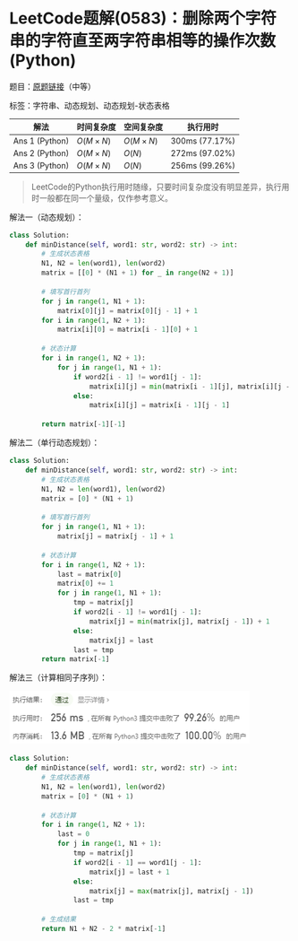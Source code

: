 # LeetCode题解(0583)：删除两个字符串的字符直至两字符串相等的操作次数(Python)

题目：[原题链接](https://leetcode-cn.com/problems/delete-operation-for-two-strings/)（中等）

标签：字符串、动态规划、动态规划-状态表格

| 解法           | 时间复杂度 | 空间复杂度 | 执行用时       |
| -------------- | ---------- | ---------- | -------------- |
| Ans 1 (Python) | $O(M×N)$   | $O(M×N)$   | 300ms (77.17%) |
| Ans 2 (Python) | $O(M×N)$   | $O(N)$     | 272ms (97.02%) |
| Ans 3 (Python) | $O(M×N)$   | $O(N)$     | 256ms (99.26%) |

>  LeetCode的Python执行用时随缘，只要时间复杂度没有明显差异，执行用时一般都在同一个量级，仅作参考意义。

解法一（动态规划）：

```python
class Solution:
    def minDistance(self, word1: str, word2: str) -> int:
        # 生成状态表格
        N1, N2 = len(word1), len(word2)
        matrix = [[0] * (N1 + 1) for _ in range(N2 + 1)]

        # 填写首行首列
        for j in range(1, N1 + 1):
            matrix[0][j] = matrix[0][j - 1] + 1
        for i in range(1, N2 + 1):
            matrix[i][0] = matrix[i - 1][0] + 1

        # 状态计算
        for i in range(1, N2 + 1):
            for j in range(1, N1 + 1):
                if word2[i - 1] != word1[j - 1]:
                    matrix[i][j] = min(matrix[i - 1][j], matrix[i][j - 1]) + 1
                else:
                    matrix[i][j] = matrix[i - 1][j - 1]

        return matrix[-1][-1]
```

解法二（单行动态规划）：

```python
class Solution:
    def minDistance(self, word1: str, word2: str) -> int:
        # 生成状态表格
        N1, N2 = len(word1), len(word2)
        matrix = [0] * (N1 + 1)

        # 填写首行首列
        for j in range(1, N1 + 1):
            matrix[j] = matrix[j - 1] + 1

        # 状态计算
        for i in range(1, N2 + 1):
            last = matrix[0]
            matrix[0] += 1
            for j in range(1, N1 + 1):
                tmp = matrix[j]
                if word2[i - 1] != word1[j - 1]:
                    matrix[j] = min(matrix[j], matrix[j - 1]) + 1
                else:
                    matrix[j] = last
                last = tmp
        return matrix[-1]
```

解法三（计算相同子序列）：

![LeetCode题解(0583)：截图1](LeetCode题解(0583)：截图1.png)

```python
class Solution:
    def minDistance(self, word1: str, word2: str) -> int:
        # 生成状态表格
        N1, N2 = len(word1), len(word2)
        matrix = [0] * (N1 + 1)

        # 状态计算
        for i in range(1, N2 + 1):
            last = 0
            for j in range(1, N1 + 1):
                tmp = matrix[j]
                if word2[i - 1] == word1[j - 1]:
                    matrix[j] = last + 1
                else:
                    matrix[j] = max(matrix[j], matrix[j - 1])
                last = tmp

        # 生成结果
        return N1 + N2 - 2 * matrix[-1]
```